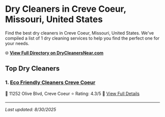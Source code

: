 # Dry Cleaners in Creve Coeur, Missouri, United States

Find the best dry cleaners in Creve Coeur, Missouri, United States. We've compiled a list of 1 dry cleaning services to help you find the perfect one for your needs.

🌐 **[View Full Directory on DryCleanersNear.com](https://drycleanersnear.com/city/US/Missouri/Creve%20Coeur)**

## Top Dry Cleaners

### 1. [Eco Friendly Cleaners Creve Coeur](https://drycleanersnear.com/dryCleaner/686f1ed11cef475d4de83e54/eco-friendly-cleaners-creve-coeur)
📍 11252 Olive Blvd, Creve Coeur
⭐ Rating: 4.3/5
🔗 [View Full Details](https://drycleanersnear.com/dryCleaner/686f1ed11cef475d4de83e54/eco-friendly-cleaners-creve-coeur)


---

*Last updated: 8/30/2025*
